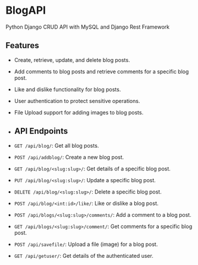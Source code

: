 # BlogAPI
Python Django CRUD API with MySQL and Django Rest Framework

## Features

- Create, retrieve, update, and delete blog posts.
- Add comments to blog posts and retrieve comments for a specific blog post.
- Like and dislike functionality for blog posts.
- User authentication to protect sensitive operations.
-  File Upload support for adding images to blog posts.

- ## API Endpoints

- `GET /api/blog/`: Get all blog posts.
- `POST /api/addblog/`: Create a new blog post.
- `GET /api/blog/<slug:slug>/`: Get details of a specific blog post.
- `PUT /api/blog/<slug:slug>/`: Update a specific blog post.
- `DELETE /api/blog/<slug:slug>/`: Delete a specific blog post.
- `POST /api/blog/<int:id>/like/`: Like or dislike a blog post.
- `POST /api/blogs/<slug:slug>/comments/`: Add a comment to a blog post.
- `GET /api/blogs/<slug:slug>/comment/`: Get comments for a specific blog post.
- `POST /api/savefile/`: Upload a file (image) for a blog post.
- `GET /api/getuser/`: Get details of the authenticated user.

